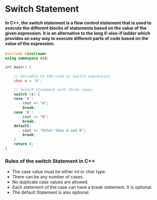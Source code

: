 # Switch Statement

#### In C++, the switch statement is a flow control statement that is used to execute the different blocks of statements based on the value of the given expression. It is an alternative to the long if-else-if ladder which provides an easy way to execute different parts of code based on the value of the expression.


```cpp
#include <iostream>
using namespace std;

int main() {
      
    // Variable to the used as switch expression
    char x = 'A';

    // Switch statement with three cases
    switch (x) {
    case 'A':
        cout << "A";
        break;
    case 'B':
        cout << "B";
        break;
    default:
        cout << "Other than A and B";
        break;
    }
    return 0;
}
```


### Rules of the switch Statement in C++

- The case value must be either int or char type.
- There can be any number of cases.
- No duplicate case values are allowed.
- Each statement of the case can have a break statement. It is optional.
- The default Statement is also optional.